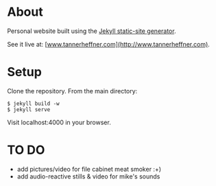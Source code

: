 # About
Personal website built using the [Jekyll static-site generator](http://jekyllrb.com).

See it live at: [www.tannerheffner.com](http://www.tannerheffner.com).

# Setup
Clone the repository.
From the main directory:


    $ jekyll build -w
    $ jekyll serve

Visit localhost:4000 in your browser.

# TO DO
- add pictures/video for file cabinet meat smoker :+)
- add audio-reactive stills & video for mike's sounds
